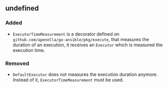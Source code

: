 ## undefined

### Added
- `ExecutorTimeMeasurement` is a decorator defined on `github.com/apenella/go-ansible/pkg/execute`, that measures the duration of an execution, it receives an `Executor` which is measured the execution time.

### Removed
- `DefaultExecutor` does not measures the execution duration anymore. Instead of it, `ExecutorTimeMeasurement` must be used. 
